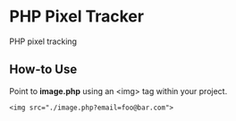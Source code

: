 # PHP Pixel Tracker
PHP pixel tracking

## How-to Use
Point to **image.php** using an &lt;img&gt; tag within your project.
```
<img src="./image.php?email=foo@bar.com">
```
